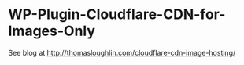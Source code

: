 WP-Plugin-Cloudflare-CDN-for-Images-Only
========================================

See blog at http://thomasloughlin.com/cloudflare-cdn-image-hosting/
